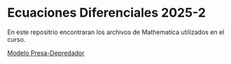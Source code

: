 # Ecuaciones Diferenciales 2025-2
En este repositrio encontraran los archivos de Mathematica utilizados en el curso. 

[Modelo Presa-Depredador](https://github.com/EduardoLinceGomez/Ecuaciones-Diferenciales-2025-2/blob/main/Notebooks/Presa%20depredador.nb)